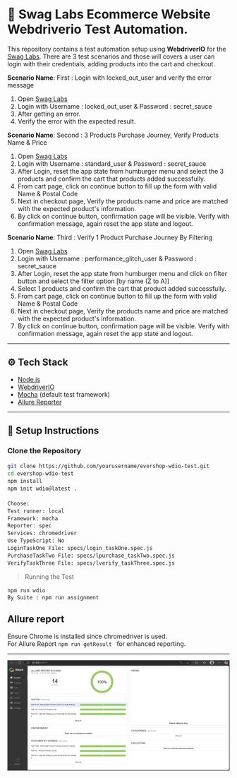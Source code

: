 # 🧪 Swag Labs Ecommerce Website Webdriverio Test Automation.
This repository contains a test automation setup using **WebdriverIO** for the [Swag Labs](https://www.saucedemo.com/). There are 3 test scenarios and those will covers a user can login with their credentials, adding products into the cart and checkout. 

**Scenario Name**: First : Login with locked_out_user and verify the error message

1. Open [Swag Labs](https://www.saucedemo.com/)
2. Login with Username : locked_out_user & Password : secret_sauce
3. After getting an error. 
4. Verify the error with the expected result.

**Scenario Name**: Second : 3 Products Purchase Journey, Verify Products Name & Price

1. Open [Swag Labs](https://www.saucedemo.com/)
2. Login with Username : standard_user & Password : secret_sauce
3. After Login, reset the app state from humburger menu and select the 3 products and confirm the cart that products added successfully. 
4. From cart page, click on continue button to fill up the form with valid Name & Postal Code
5. Next in checkout page, Verify the products name and price are matched with the expected product's information.
6. By click on continue button, confirmation page will be visible. Verify with confirmation message, again reset the app state and logout. 

**Scenario Name**: Third : Verify 1 Product Purchase Journey By Filtering

1. Open [Swag Labs](https://www.saucedemo.com/)
2. Login with Username : performance_glitch_user & Password : secret_sauce
3. After Login, reset the app state from humburger menu and click on filter button and select the filter option [by name (Z to A)] 
4. Select 1 products and confirm the cart that product added successfully. 
5. From cart page, click on continue button to fill up the form with valid Name & Postal Code
5. Next in checkout page, Verify the products name and price are matched with the expected product's information.
6. By click on continue button, confirmation page will be visible. Verify with confirmation message, again reset the app state and logout. 

---

## ⚙️ Tech Stack

- [Node.js](https://nodejs.org/)
- [WebdriverIO](https://webdriver.io/)
- [Mocha](https://mochajs.org/) (default test framework)
- [Allure Reporter](https://webdriver.io/docs/allure-reporter/)

---

## 🚀 Setup Instructions

### Clone the Repository

```bash
git clone https://github.com/yourusername/evershop-wdio-test.git
cd evershop-wdio-test
npm install
npm init wdio@latest .

Choose:
Test runner: local
Framework: mocha
Reporter: spec
Services: chromedriver
Use TypeScript: No
LoginTaskOne File: specs/login_taskOne.spec.js
PurchaseTaskTwo File: specs/lpurchase_taskTwo.spec.js
VerifyTaskThree File: specs/lverify_taskThree.spec.js
``` 

> Running the Test
```
npm run wdio
By Suite : npm run assignment
``` 
  
## Allure report
Ensure Chrome is installed since chromedriver is used. <br>
For Allure Report ```npm run getResult ``` for enhanced reporting.

---
![Report](assets/AllureReportAssignmentOstaad.png)